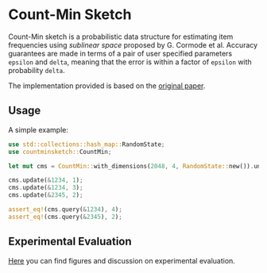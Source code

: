 # Count-Min Sketch

Count-Min sketch is a probabilistic data structure for estimating item 
frequencies using *sublinear space* proposed by G. Cormode et al. Accuracy
guarantees are made in terms of a pair of user specified parameters `epsilon`
and `delta`, meaning that the error is within a factor of `epsilon` with 
probability `delta`.

The implementation provided is based on the
[original paper](http://dimacs.rutgers.edu/~graham/pubs/papers/cm-full.pdf).


## Usage

A simple example:

```rust
use std::collections::hash_map::RandomState;
use countminsketch::CountMin;

let mut cms = CountMin::with_dimensions(2048, 4, RandomState::new()).unwrap();

cms.update(&1234, 1);
cms.update(&1234, 3);
cms.update(&2345, 2);

assert_eq!(cms.query(&1234), 4);
assert_eq!(cms.query(&2345), 2);
```

## Experimental Evaluation

[Here](evaluation/) you can find figures and discussion on experimental evaluation.
